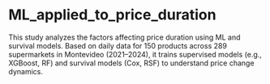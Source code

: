 # ML_applied_to_price_duration
This study analyzes the factors affecting price duration using ML and survival models. Based on daily data for 150 products across 289 supermarkets in Montevideo (2021–2024), it trains supervised models (e.g., XGBoost, RF) and survival models (Cox, RSF) to understand price change dynamics.
